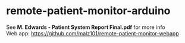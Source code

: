 # remote-patient-monitor-arduino
See **M. Edwards - Patient System Report Final.pdf** for more info </br>
Web app: https://github.com/malz101/remote-patient-monitor-webapp
